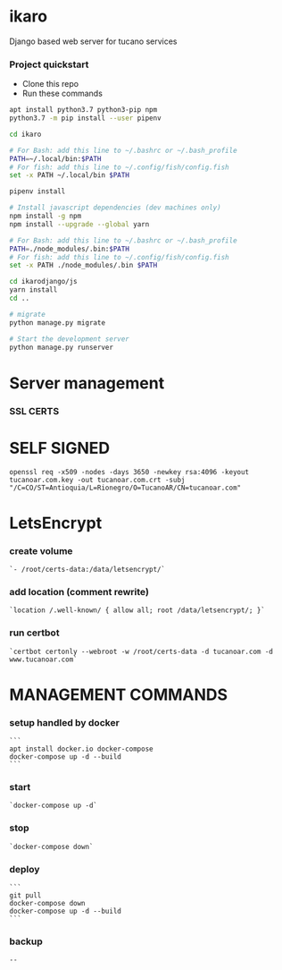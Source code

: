 # ikaro
Django based web server for tucano services

### Project quickstart

* Clone this repo
* Run these commands
```bash
apt install python3.7 python3-pip npm
python3.7 -m pip install --user pipenv

cd ikaro

# For Bash: add this line to ~/.bashrc or ~/.bash_profile
PATH=~/.local/bin:$PATH
# For fish: add this line to ~/.config/fish/config.fish
set -x PATH ~/.local/bin $PATH

pipenv install

# Install javascript dependencies (dev machines only)
npm install -g npm
npm install --upgrade --global yarn

# For Bash: add this line to ~/.bashrc or ~/.bash_profile
PATH=./node_modules/.bin:$PATH
# For fish: add this line to ~/.config/fish/config.fish
set -x PATH ./node_modules/.bin $PATH

cd ikarodjango/js
yarn install
cd ..

# migrate
python manage.py migrate

# Start the development server
python manage.py runserver
```

# Server management


### SSL CERTS

# SELF SIGNED
`openssl req -x509 -nodes -days 3650 -newkey rsa:4096 -keyout tucanoar.com.key -out tucanoar.com.crt -subj "/C=CO/ST=Antioquia/L=Rionegro/O=TucanoAR/CN=tucanoar.com"`

# LetsEncrypt
### create volume
    `- /root/certs-data:/data/letsencrypt/`
### add location (comment rewrite)
    `location /.well-known/ { allow all; root /data/letsencrypt/; }`
### run certbot
    `certbot certonly --webroot -w /root/certs-data -d tucanoar.com -d www.tucanoar.com`



# MANAGEMENT COMMANDS
### setup handled by docker
    ```
    apt install docker.io docker-compose
    docker-compose up -d --build
    ```

### start
    `docker-compose up -d`
### stop
    `docker-compose down`

### deploy
    ```
    git pull
    docker-compose down
    docker-compose up -d --build
    ```

### backup
    --

